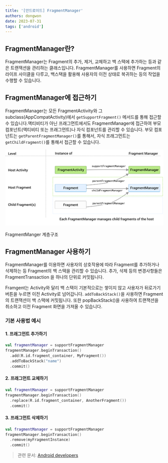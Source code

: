 ```yaml
---
title: '[안드로이드] FragmentManager'
authors: dongwon
date: 2023-07-31
tags: ['android']
---
```


## FragmentManager란?

FragmentManager는 Fragment의 추가, 제거, 교체하고 백 스택에 추가하는 등과 같은 트랜잭션을 관리하는 클래스입니다. FragmentManager를 사용하면 Fragment의 라이프 사이클을 다루고, 백스택을 활용해 사용자의 이전 상태로 복귀하는 등의 작업을 수행할 수 있습니다.

## FragmentManager에 접근하기

FragmentManager는 모든 FragmentActivity와 그 subclass(AppCompatActivity)에서 `getSupportFragment()` 메서드를 통해 접근할 수 있습니다.액티비티가 아닌 프래그먼트에서도 FragmentManager에 접근하여 부모 컴포넌트(액티비티 또는 프래그먼트)나 자식 컴포넌트를 관리할 수 있습니다. 부모 컴포넌트는 `getParentFragmentManager()`를 통해서, 자식 프래그먼트는 `getChildFragment()`를 통해서 접근할 수 있습니다.

![](./assets/android-FragmentManager-01.png)

FragmentManger 계층구조

## FragmentManager 사용하기

FragmentManager를 이용하면 사용자의 상호작용에 따라 Fragment를 추가하거나 삭제하는 등 Fragment의 백 스택을 관리할 수 있습니다. 추가, 삭제 등의 변경사항들은 FragmentTransaction 을 하나의 단위로 커밋됩니다.

Framgent는 Activity와 달리 백 스택이 기본적으로는 쌓이지 않고 사용자가 뒤로가기 버튼을 누르면 이전 Activity로 넘어갑니다. `addToBackStack()`을 사용하면 Fragment의 트랜잭션이 백 스택에 커밋됩니다. 또한 popBackStack()을 사용하여 트랜잭션을 취소하고 이전 Fragment 화면을 가져올 수 있습니다.

### 기본 사용법 예시

#### 1\. 프래그먼트 추가하기

```kotlin
val fragmentManager = supportFragmentManager
fragmentManager.beginTransaction()
  .add(R.id.fragment_container, MyFragment())
  .addToBackStack("name")
  .commit()
```

#### 2\. 프래그먼트 교체하기

```kotlin
val fragmentManager = supportFragmentManager
fragmentManager.beginTransaction()
  .replace(R.id.fragment_container, AnotherFragment())
  .commit()
```

#### 3\. 프래그먼트 삭제하기

```kotlin
val fragmentManager = supportFragmentManager
fragmentManager.beginTransaction()
  .remove(myFragmentInstance)
  .commit()
```

> 관련 문서: [Android developers](https://developer.android.com/guide/fragments/fragmentmanager?hl=ko)
